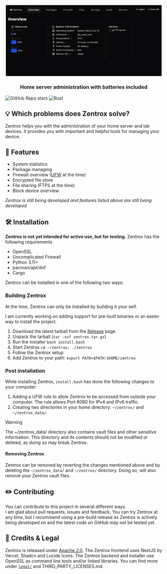 <div align="center">
<img src="preview.png" alt="Preview of Zentrox" width="500">
</div>

<h3 align="center">Home server administration with batteries included</h3>

![GitHub Repo stars](https://img.shields.io/github/stars/Wervice/zentrox?style=for-the-badge)
![Rust](https://img.shields.io/badge/rust-black.svg?style=for-the-badge&logo=rust&logoColor=white&color=f74c00)

## 💡 Which problems does Zentrox solve?

Zentrox helps you with the administration of your home server and lab devices.
It provides you with important and helpful tools for managing your device.

## 🎯 Features

- System statistics
- Package managing
- Firewall overview ([UFW](https://de.wikipedia.org/wiki/Uncomplicated_Firewall) at the time)
- Encrypted file store
- File sharing (FTPS at the time)
- Block device overview

*Zentrox is still being developed and features listed above are still being developed*

## 🛠️ Installation
**Zentrox is not yet intended for active use, but for testing.**
Zentrox has the following requirements
- OpenSSL
- Uncomplicated Firewall
- Python 3.11+
- pacman/apt/dnf
- Cargo

Zentrox can be installed in one of the following two ways:
### Building Zentrox
At the time, Zentrox can only be installed by building it your self.

I am currently working on adding support for pre-built binaries or an easier way to install the project.

1. Download the latest tarball from the [Release](https://github.com/Wervice/zentrox/releases) page.
2. Unpack the tarball (`tar -xvf zentrox.tar.gz`)
3. Run the installer `bash install.bash`
4. Start Zentrox `cd ~/zentrox; ./zentrox`
5. Follow the Zentrox setup
6. Add Zentrox to your path: `export PATH=$PATH:$HOME/zentrox`

### Post installation
While installing Zentrox, `install.bash` has done the following changes to your computer:
1. Adding a UFW rule to allow Zentrox to be accessed from outside your computer. The rule allows Port 8080 for IPv4 and IPv6 traffic.
2. Creating two directories in your home directory: `~/zentrox/` and `~/zentrox_data/`.
> [!WARNING]  
> The ~/zentrox_data/ directory also contains vault files and other sensitive information.
> This directory and its contents should not be modified or deleted, as doing so may break Zentrox.

#### Removing Zentrox
Zentrox can be removed by reverting the changes mentioned above and by deleting the `~/zentrox_data/` and `~/zentrox/` directory.
Doing so, will also remove your Zentrox vault files.

## ✏️ Contributing

You can contribute to this project in several different ways.  
I am glad about pull requests, issues and feedback.
You can try Zentrox at any time, but I recommend using a pre-build release as Zentrox is actively being developed on and the latest code on GitHub may not be tested yet.

## 📖 Credits & Legal

Zentrox is released under [Apache 2.0](https://github.com/Wervice/Codelink?tab=Apache-2.0-1-ov-file#readme).
The Zentrox frontend uses NextJS by Vercel, Shadcn and Lucide Icons.
The Zentrox backend and installer use OpenSSL as command line tools and/or linked libraries.
You can find more under [`legal/`](legal/) and THIRD_PARTY_LICENSES.md.
